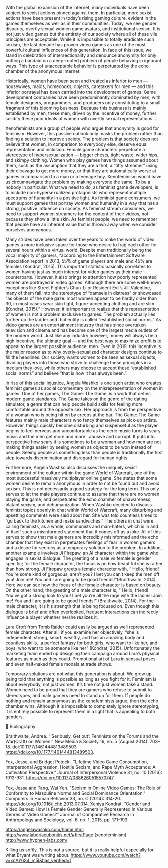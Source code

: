 With the global expansion of the internet, many individuals have been subject to sexist actions pinned against them. In particular, more sexist actions have been present in today’s rising gaming culture, evident in the games themselves as well as in their communities. Today, we see gender disparity, overtly sexual women game avatars, and institutional sexism. It is not just video games but the entirety of our society where all of these vile principles are acceptable. While it is impossible to totally eradicate such sexism, the last decade has proven video games as one of the most powerful cultural influences of this generation. In face of this issue, we stand in celebration of intersectionality and denounce anonymity for only putting a bandaid on a deep-rooted problem of people behaving in ignorant ways. This type of unacceptable behavior is perpetuated by the echo chamber of the anonymous internet. 

Historically, women have been seen and treated as inferior to men — housewives, maids, homecooks, objects, caretakers for men — and this inferior portrayal has been carried into the development of games. Game development companies have been predominantly dominated by men, with female designers, programmers, and producers only constituting to a small fragment of this blooming business. Because this business is mainly established by men, these men, driven by the incentive of money, further solidify these poor ideals of women with overtly sexual representations…. 

Xenofeminists are a group of people who argue that anonymity is good for feminism. However, this passive outlook only masks the problem rather than finding a solution to improve society. The problem is that society does not believe that women, in comparison to everybody else, deserve equal representation and inclusion. Female game characters perpetuate a stereotype of hypersexualization — bigger chests, tight waste, wider hips, and skimpy clothing. Women who play games have things assumed about them, such as the assumption that they are a thot, a “titty streamer” using their cleavage to get more money, or that they are automatically worse at games in comparison to a man or a teenage boy. Xenofeminism would have us circumnavigate the problem by making everyone the same. To be a nobody in particular. What we need to do, as feminist game developers, is to include non-hypersexualized protagonists who represent multiple spectrums of humanity in a positive light. As feminist game consumers, we must support games that portray women and humanity in a way that has a strong, positive influence on society. As feminist stream consumers, we need to support women streamers for the content of their videos, not because they show a little skin. As feminist people, we need to remember that people have an inherent value that is thrown away when we consider ourselves anonymous.

Many strides have been taken over the years to make the world of video games a more inclusive space for those who desire to frag each other for several hours within a virtual world. Despite men traditionally being the vocal majority of gamers, “according to the Entertainment Software Association report in 2013, 55% of game players are male and 45% are females (Kondrat, 2015). This important statistic basically correlates to women having just as much interest for video games as their male counterparts. However, it also brings to attention how poorly represented women are portrayed in video games. Although there are some well-known exceptions like Street Fighter’s Chun-Li or Resident Evil’s Jill Valentine, many of them fall into the stereotype of “damsels in distress” or showcased “as objects of the male gaze: most women appear to be hardly older than 30, in most cases wear skin tight, figure-accenting clothing and are slim (Kondrat, 2015).” However, it is important to realize that this representation of women is not a problem exclusive to games. The problem actually lies further up the ladder and that entity is called “established social norms.” As video games are an entertainment industry that has since overtaken television and cinema and has become one of the largest media outlets of the modern world. Just like any industry however, money will always be a high incentive, the ultimate goal — and the best way to maximize profit is to appeal to the largest possible audience: men. Even in 2019, this incentive is the major reason as to why overly-sexualized character designs continue to fill the headlines. Our society wants women to be seen as sexual objects, dividing players into those who strive to challenge these principles in a medium they love, while others may choose to accept these “established social norms” and believe “that is how it has always been.”

In rise of this social injustice, Angela Washko is one such artist who creates feminist games as social commentary on the misrepresentation of women in games. One of her games, The Game: The Game, is a work that defies modern game standards. The Game takes on the genre of the dating simulator, a genre that can help people build skills for feeling more comfortable around the opposite sex. Her approach is from the perspective of a woman who is being hit on by creeps at the bar. The Game: The Game features mainly male characters who fancy themselves as pick-up artists. However, things quickly become disturbing and suspenseful as the player begins to feel nervous and uncomfortable as the eerie music turns to scary music and the men get more and more…abusive and corrupt. It puts into perspective how scary it is sometimes to be a woman and how men are not making things easier by seeing women as objects to be won instead of people. Seeing people as something less than people is traditionally the first step towards discrimination and disregard for human rights. 

Furthermore, Angela Washko also discusses the uniquely sexist environment of the culture within the game World of Warcraft, one of the most successful massively multiplayer online game. She states that some women desire to remain anonymous in order to not be found out and avoid sexism. This is not necessarily a good strategy for the long term. This only serves to let the male players continue to assume that there are no women playing the game, and perpetuates the echo chamber of unawareness, blatant sexism, and dehumanization. When Washko decided to discuss feminist topics openly in chat within World of Warcraft, many disturbing and upsetting comments were said about her. She was told countless times to “go back to the kitchen and make sandwiches.” The others in chat were calling feminists, as a whole, communists and man-haters, which is in and of itself such a misinformed statement that it comes off as a joke. All of this serves to show that male gamers are incredibly misinformed and the echo chamber that they exist in perpetuates feelings of fear in women gamers and a desire for secrecy as a temporary solution to the problem. In addition, another example involves Ji Firepaw, an AI character within the game who engages in sexist dialogue. The greeting of a male vs female is gender specific; for the female character, the focus is on how beautiful she is rather than how strong. Ji Firepaw greets a female character with, “ Hello, friend! You’re some kind of gorgeous, aren’t you? I bet you can’t keep the men off you! Join me! You and I are going to be good friends!”(Braithwaite, 2014). Here we can see how the focus of the female character is based on beauty. On the other hand, the greeting of a male character is, “ Hello, friend! You’ve got a strong look to you! I bet you’re all the rage with the ladies! Join me! You and I are going to be good friends!” (Braithwaite, 2014). For the male character, it is his strength that is being focused on. Even though this dialogue is brief and often overlooked, frequent interactions can indirectly influence a player whether he/she realizes it. 

Lara Croft from Tomb Raider could easily be argued as well represented female character. After all, if you examine her objectively, “she is independent, strong, smart, wealthy, and has an amazing body and countless skills...a perfect fantasy for both girls, who want to like her, and boys, who want to be someone like her” (Kondrat, 2015). Unfortunately the marketing team ended up designing their campaign around Lara’s physical features as much as they could. Promotional art of Lara in sensual poses and even half-naked female models at trade shows.

Temporary solutions are not what this generation is about. We grew up being told that anything is possible as long as you fight for it. Feminism is about everybody, not just women. It’s time not just women take a stand. Women need to be proud that they are gamers who refuse to submit to stereotypes, and male gamers need to stand up for them. If people do nothing and remain anonymous as the xenofeminists argue, then the echo chamber wins. Although it is impossible to completely ignore stereotyping, it is entirely possible to represent them in a light that is appealing to both genders.



Bibliography

Braithwaite, Andrea. “‘Seriously, Get out’: Feminists on the Forums and the War(Craft) on Women.” New Media & Society 16, no. 5 (August 2014): 703–18. doi:10.1177/1461444813489503. https://doi.org/10.1177/1461444813489503.

Fox, Jesse, and Bridget Potocki. "Lifetime Video Game Consumption, Interpersonal Aggression, Hostile Sexism, and Rape Myth Acceptance: A Cultivation Perspective." Journal of Interpersonal Violence 31, no. 10 (2016): 1912-931. https://doi.org/10.1177/0886260515570747. 

Fox, Jesse and Tang, Wai Yen. "Sexism in Online Video Games: The Role of Conformity to Masculine Norms and Social Dominance Orientation." Computers in Human Behavior 33, no. C (2014): 314-20. https://doi.org/10.1016/j.chb.2013.07.014. 
Xeniya Kondrat. “Gender and Video Games: How Is Female Gender Generally Represented in Various Genres of Video Games?” Journal of Comparative Research in Anthropology and Sociology, vol. 6, no. 1, 2015, pp. 171–193. 
 
 
 
 

https://angelawashko.com/home.html
http://www.laboriacuboniks.net/#firstPage (xenofeminism)
http://www.hyphen-labs.com/

Killing us softly. This is not a source, but it is really helpful especially for what Bryant was writing about.
https://www.youtube.com/watch?v=xnAY6S4_m5I&has_verified=1
